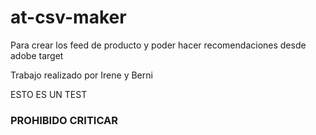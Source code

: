 # at-csv-maker

Para crear los feed de producto y poder hacer recomendaciones desde adobe target

Trabajo realizado por Irene y Berni

ESTO ES UN TEST

### PROHIBIDO CRITICAR